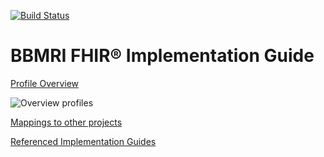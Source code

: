 [![Build Status](https://travis-ci.org/samply/bbmri-fhir-ig.svg?branch=master)](https://travis-ci.org/samply/bbmri-fhir-ig)

# BBMRI FHIR® Implementation Guide

[Profile Overview](https://github.com/samply/bbmri-fhir-ig/blob/master/implementationGuide/Overview.md)

![Overview profiles](https://github.com/samply/bbmri-fhir-ig/blob/master/implementationGuide/GBA-DatamodellFHIR_V05.png)

[Mappings to other projects](https://github.com/samply/bbmri-fhir-ig/blob/master/implementationGuide/Mappings.md)

[Referenced Implementation Guides](https://github.com/samply/bbmri-fhir-ig/blob/master/implementationGuide/ReferencedIGS.md)
